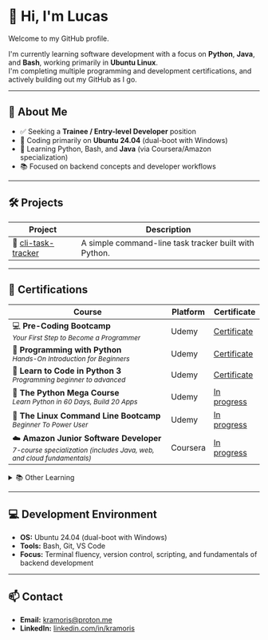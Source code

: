 # 👋 Hi, I'm Lucas

Welcome to my GitHub profile.

I'm currently learning software development with a focus on **Python**, **Java**, and **Bash**, working primarily in **Ubuntu Linux**.  
I'm completing multiple programming and development certifications, and actively building out my GitHub as I go.

---

## 🎯 About Me

- ✅ Seeking a **Trainee / Entry-level Developer** position  
- 🐧 Coding primarily on **Ubuntu 24.04** (dual-boot with Windows)  
- 🧠 Learning Python, Bash, and **Java** (via Coursera/Amazon specialization)  
- 📚 Focused on backend concepts and developer workflows

---

## 🛠️ Projects

| Project | Description |
|---------|-------------|
| 📝 [cli-task-tracker](https://github.com/kramoris/cli-task-tracker) | A simple command-line task tracker built with Python. |

---

## 📜 Certifications

| Course | Platform | Certificate |
|--------|----------|-------------|
| 💻 **Pre-Coding Bootcamp**<br><sub>*Your First Step to Become a Programmer*</sub> | Udemy | [Certificate](https://www.udemy.com/certificate/UC-2037d7c6-f171-416d-b8ed-720013bd6cc6/) |
| 🐍 **Programming with Python**<br><sub>*Hands-On Introduction for Beginners*</sub> | Udemy | [Certificate](https://www.udemy.com/certificate/UC-94bcb0fb-2953-4857-8890-d827f4a21f72/) |
| 🐍 **Learn to Code in Python 3**<br><sub>*Programming beginner to advanced*</sub> | Udemy | [Certificate](https://www.udemy.com/certificate/UC-4cb97f07-103f-41fe-8260-e2fdd50871d7/) |
| 🐍 **The Python Mega Course**<br><sub>*Learn Python in 60 Days, Build 20 Apps*</sub> | Udemy | [In progress](https://www.udemy.com/share/101Wa03@B0nNGdUqqCqftmxGjJTXmejFrdQGkhfIlq4LN119F_wxFqWd46ufBq84dh_Md7-n/) |
| 🐧 **The Linux Command Line Bootcamp**<br><sub>*Beginner To Power User*</sub> | Udemy | [In progress](https://www.udemy.com/share/104wzq3@neK-oZvAazNFM-BKjfAvQsT5AwTLN6m7Rm-Jk-EZBJNRYfINdSabBzkpQ5nrx3WJ/) |
| ☁️ **Amazon Junior Software Developer**<br><sub>*7-course specialization (includes Java, web, and cloud fundamentals)*</sub> | Coursera | [In progress](https://coursera.org/professional-certificates/amazon-junior-software-developer) |

<details>
<summary>📚 Other Learning</summary>

| Course | Platform | Certificate |
|--------|----------|-------------|
| 🧠 **Learning How to Learn**<br><sub>*Powerful mental tools to help you master tough subjects*</sub> | Coursera | [Certificate](https://coursera.org/share/66272bbcde85fc75eec95f6810853821) |
| 🎨 **Learn the Entire Affinity Suite**<br><sub>*Photo, Designer & Publisher — create visuals, logos, and more*</sub> | Udemy | [Certificate](https://www.udemy.com/certificate/UC-cda6b0c3-801e-42a5-8e44-3c9343e47e23/) |

</details>

---

## 💻 Development Environment

- **OS:** Ubuntu 24.04 (dual-boot with Windows)  
- **Tools:** Bash, Git, VS Code  
- **Focus:** Terminal fluency, version control, scripting, and fundamentals of backend development

---

## 📫 Contact

- **Email:** kramoris@proton.me  
- **LinkedIn:** [linkedin.com/in/kramoris](https://www.linkedin.com/in/kramoris/)
